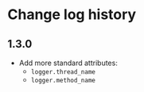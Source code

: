 # Change log history

## 1.3.0

- Add more standard attributes:
  - `logger.thread_name`
  - `logger.method_name`   
